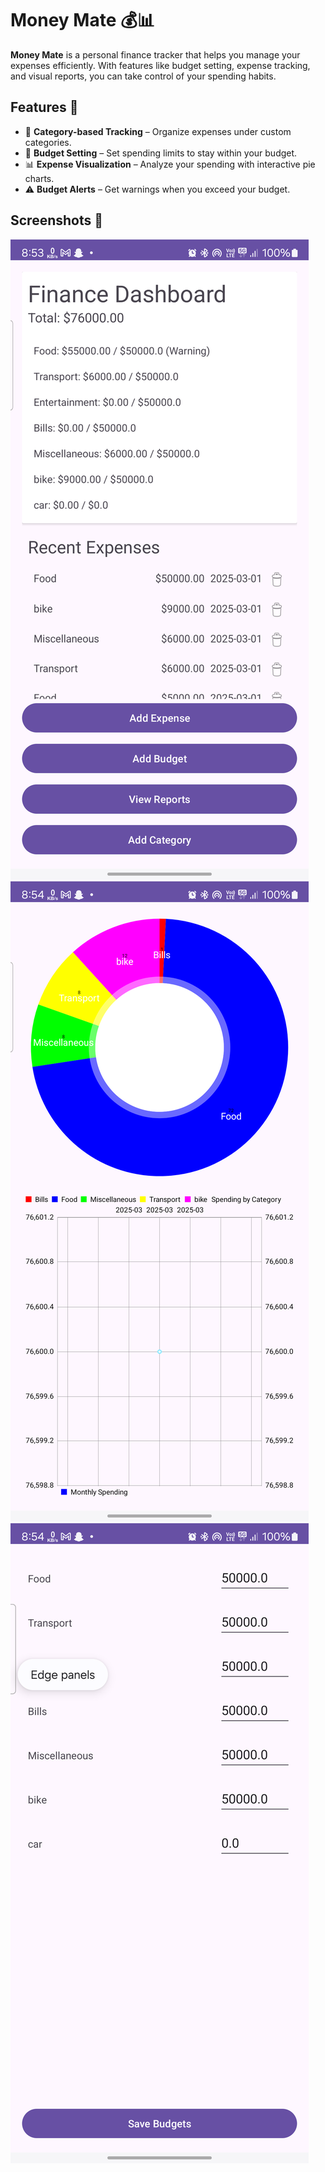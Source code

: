 # Money Mate 💰📊

**Money Mate** is a personal finance tracker that helps you manage your expenses efficiently. With features like budget setting, expense tracking, and visual reports, you can take control of your spending habits.

## Features 🚀
- 📂 **Category-based Tracking** – Organize expenses under custom categories.
- 🎯 **Budget Setting** – Set spending limits to stay within your budget.
- 📊 **Expense Visualization** – Analyze your spending with interactive pie charts.
- ⚠️ **Budget Alerts** – Get warnings when you exceed your budget.

## Screenshots 📸
![Home Screen](images/home_screen.png)  
![Expense Chart](images/pie_chart.png) 
![Budget](images/budget.png)  

